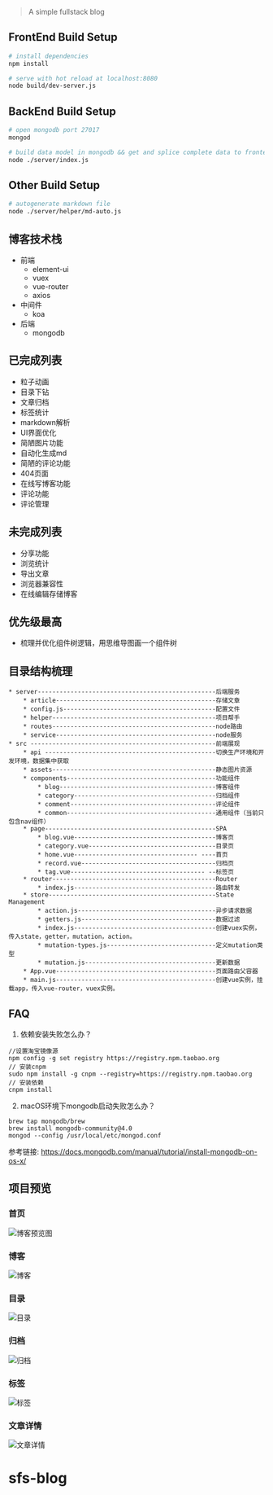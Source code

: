 > A simple fullstack blog

## FrontEnd Build Setup

``` bash
# install dependencies
npm install

# serve with hot reload at localhost:8080
node build/dev-server.js

```
## BackEnd Build Setup

``` bash
# open mongodb port 27017
mongod

# build data model in mongodb && get and splice complete data to frontend
node ./server/index.js

```
## Other Build Setup

``` bash
# autogenerate markdown file
node ./server/helper/md-auto.js

```

## 博客技术栈
* 前端
  * element-ui
  * vuex
  * vue-router
  * axios
* 中间件
  * koa
* 后端
  * mongodb

## 已完成列表
* 粒子动画
* 目录下钻
* 文章归档
* 标签统计
* markdown解析
* UI界面优化
* 简陋图片功能
* 自动化生成md
* 简陋的评论功能
* 404页面
* 在线写博客功能
* 评论功能
* 评论管理

## 未完成列表
* 分享功能
* 浏览统计
* 导出文章
* 浏览器兼容性
* 在线编辑存储博客

## 优先级最高
* 梳理并优化组件树逻辑，用思维导图画一个组件树

## 目录结构梳理
	* server-------------------------------------------------后端服务
		* article--------------------------------------------存储文章
		* config.js------------------------------------------配置文件
		* helper---------------------------------------------项目帮手
		* routes---------------------------------------------node路由
		* service--------------------------------------------node服务
	* src ---------------------------------------------------前端展现
		* api -----------------------------------------------切换生产环境和开发环境，数据集中获取
		* assets---------------------------------------------静态图片资源
		* components-----------------------------------------功能组件
			* blog-------------------------------------------博客组件
			* category---------------------------------------归档组件
			* comment----------------------------------------评论组件
			* common-----------------------------------------通用组件（当前只包含nav组件）
		* page-----------------------------------------------SPA
			* blog.vue---------------------------------------博客页
			* category.vue-----------------------------------目录页
			* home.vue---------------------------------- ----首页
			* record.vue-------------------------------------归档页
			* tag.vue------------------------------------- --标签页
		* router---------------------------------------------Router
			* index.js---------------------------------------路由转发
		* store----------------------------------------------State Management
			* action.js--------------------------------------异步请求数据
			* getters.js-------------------------------------数据过滤
			* index.js---------------------------------------创建vuex实例，传入state，getter，mutation，action。
			* mutation-types.js------------------------------定义mutation类型
			* mutation.js------------------------------------更新数据
		* App.vue--------------------------------------------页面路由父容器
		* main.js--------------------------------------------创建vue实例，挂载app，传入vue-router，vuex实例。


## FAQ
1. 依赖安装失败怎么办？
```
//设置淘宝镜像源
npm config -g set registry https://registry.npm.taobao.org
// 安装cnpm
sudo npm install -g cnpm --registry=https://registry.npm.taobao.org
// 安装依赖
cnpm install
```
2. macOS环境下mongodb启动失败怎么办？
```
brew tap mongodb/brew
brew install mongodb-community@4.0
mongod --config /usr/local/etc/mongod.conf
```

参考链接: https://docs.mongodb.com/manual/tutorial/install-mongodb-on-os-x/

## 项目预览

### 首页
![博客预览图](https://github.com/FrankKai/sfs-blog/blob/master/src/assets/images/newcover.png)
### 博客
![博客](https://github.com/FrankKai/sfs-blog/blob/master/src/assets/images/博客.png)
### 目录
![目录](https://github.com/FrankKai/sfs-blog/blob/master/src/assets/images/目录.png)
### 归档
![归档](https://github.com/FrankKai/sfs-blog/blob/master/src/assets/images/归档.png)
### 标签
![标签](https://github.com/FrankKai/sfs-blog/blob/master/src/assets/images/标签.png)
### 文章详情
![文章详情](https://github.com/FrankKai/sfs-blog/blob/master/src/assets/images/文章详情.png)
# sfs-blog

